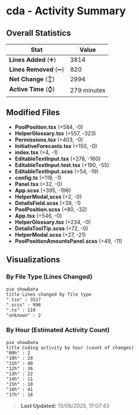 # cda - Activity Summary 

## Overall Statistics

| Stat                   | Value                                                             |
| ---------------------- | ----------------------------------------------------------------- |
| **Lines Added** (➕)   | 3814                                          |
| **Lines Removed** (➖) | 820                                        |
| **Net Change** (↕)    | 2994                |
| **Active Time** (⌚)   | 279 minutes |


## Modified Files
- **PoolPosition.tsx** (+584, -0)
- **HelperGlossary.tsx** (+557, -323)
- **Permissions.tsx** (+403, -0)
- **InitiativeForecasts.tsx** (+150, -0)
- **index.tsx** (+4, -1)
- **EditableTextInput.tsx** (+278, -160)
- **EditableTextInput.test.tsx** (+190, -55)
- **EditableTextInput.scss** (+54, -19)
- **config.ts** (+118, -1)
- **Panel.tsx** (+32, -0)
- **App.scss** (+395, -196)
- **HelperModal,scss** (+2, -0)
- **DetailsField.scss** (+39, -1)
- **PoolPosition.scss** (+80, -32)
- **App.tsx** (+546, -0)
- **HelperGlossary.tsx** (+234, -0)
- **DetailsToolTip.scss** (+72, -0)
- **HelperModal.scss** (+27, -21)
- **PoolPositionAmountsPanel.scss** (+49, -11)

## Visualizations

### By File Type (Lines Changed)

```mermaid
pie showData
title Lines changed by file type
".tsx" : 3517
".scss" : 996
".ts" : 119
"unknown" : 2
```

### By Hour (Estimated Activity Count)

```mermaid
pie showData
title Coding activity by hour (count of changes)
"09h" : 2
"10h" : 20
"11h" : 40
"12h" : 36
"13h" : 22
"14h" : 11
"15h" : 10
"16h" : 41
"17h" : 18
```


> **Last Updated:** 13/06/2025, 17:07:43